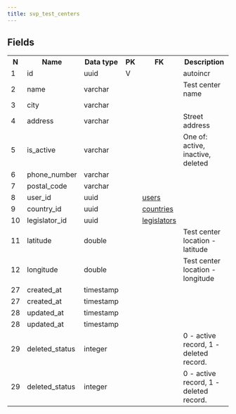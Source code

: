 ```yaml
---
title: svp_test_centers 
---
```


## Fields

<table style="width: 100%">
    <colgroup>
       <col span="1" style="width: 3%;"/>
       <col span="1" style="width: 12%;"/>
       <col span="1" style="width: 10%;"/>
       <col span="1" style="width: 3%;"/>
       <col span="1" style="width: 12%;"/>
       <col span="1" style="width: 60%;"/>
    </colgroup>
  <tr>
    <th>N</th>
    <th>Name</th>
    <th>Data type</th>
    <th>PK</th>
    <th>FK</th>
    <th>Description</th>
  </tr>
<tr><td>1</td><td>id</td><td>uuid</td><td>V</td><td></td><td>autoincr</td></tr>
<tr><td>2</td><td>name</td><td>varchar</td><td></td><td></td><td>Test center name</td></tr>
<tr><td>3</td><td>city</td><td>varchar</td><td></td><td></td><td></td></tr>
<tr><td>4</td><td>address</td><td>varchar</td><td></td><td></td><td>Street address</td></tr>
<tr><td>5</td><td>is_active</td><td>varchar</td><td></td><td></td><td>One of: active, inactive, deleted</td></tr>
<tr><td>6</td><td>phone_number</td><td>varchar</td><td></td><td></td><td></td></tr>
<tr><td>7</td><td>postal_code</td><td>varchar</td><td></td><td></td><td></td></tr>
<tr><td>8</td><td>user_id</td><td>uuid</td><td></td><td><a href="users.md">users</a></td><td></td></tr>
<tr><td>9</td><td>country_id</td><td>uuid</td><td></td><td><a href="countries.md">countries</a></td><td></td></tr>
<tr><td>10</td><td>legislator_id</td><td>uuid</td><td></td><td><a href="legislators.md">legislators</a></td><td></td></tr>
<tr><td>11</td><td>latitude</td><td>double</td><td></td><td></td><td>Test center location - latitude</td></tr>
<tr><td>12</td><td>longitude</td><td>double</td><td></td><td></td><td>Test center location - longitude</td></tr>
<tr><td>27</td><td>created_at</td><td>timestamp</td><td></td><td></td><td></td></tr>
<tr><td>27</td><td>created_at</td><td>timestamp</td><td></td><td></td><td></td></tr>
<tr><td>28</td><td>updated_at</td><td>timestamp</td><td></td><td></td><td></td></tr>
<tr><td>28</td><td>updated_at</td><td>timestamp</td><td></td><td></td><td></td></tr>
<tr><td>29</td><td>deleted_status</td><td>integer</td><td></td><td></td><td>0 - active record, 1 - deleted record.</td></tr>
<tr><td>29</td><td>deleted_status</td><td>integer</td><td></td><td></td><td>0 - active record, 1 - deleted record.</td></tr>

</table>